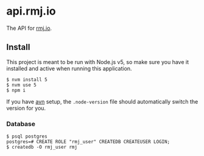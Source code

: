 # api.rmj.io

The API for [rmj.io](http://rmj.io).

## Install

This project is meant to be run with Node.js v5, so make sure you have it installed and active when running this application.

```
$ nvm install 5
$ nvm use 5
$ npm i
```

If you have [avn](https://github.com/wbyoung/avn) setup, the `.node-version` file should automatically switch the version for you.

### Database

```
$ psql postgres
postgres=# CREATE ROLE "rmj_user" CREATEDB CREATEUSER LOGIN;
$ createdb -O rmj_user rmj
```
